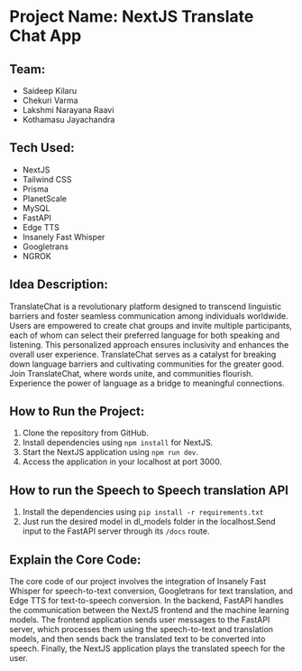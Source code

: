 # Project Name: NextJS Translate Chat App

## Team:
- Saideep Kilaru 
- Chekuri Varma
- Lakshmi Narayana Raavi
- Kothamasu Jayachandra

## Tech Used:
- NextJS
- Tailwind CSS
- Prisma
- PlanetScale
- MySQL
- FastAPI
- Edge TTS
- Insanely Fast Whisper
- Googletrans
- NGROK

## Idea Description:
TranslateChat is a revolutionary platform designed to transcend linguistic barriers and foster seamless communication among individuals worldwide. Users are empowered to create chat groups and invite multiple participants, each of whom can select their preferred language for both speaking and listening. This personalized approach ensures inclusivity and enhances the overall user experience. TranslateChat serves as a catalyst for breaking down language barriers and cultivating communities for the greater good. Join TranslateChat, where words unite, and communities flourish. Experience the power of language as a bridge to meaningful connections.

## How to Run the Project:
1. Clone the repository from GitHub.
2. Install dependencies using `npm install` for NextJS.
3. Start the NextJS application using `npm run dev`.
4. Access the application in your localhost at port 3000.

## How to run the Speech to Speech translation API
1. Install the dependencies using `pip install -r requirements.txt`
2. Just run the desired model in dl_models folder in the localhost.Send input to the FastAPI server through its `/docs` route.

## Explain the Core Code:
The core code of our project involves the integration of Insanely Fast Whisper for speech-to-text conversion, Googletrans for text translation, and Edge TTS for text-to-speech conversion. In the backend, FastAPI handles the communication between the NextJS frontend and the machine learning models. The frontend application sends user messages to the FastAPI server, which processes them using the speech-to-text and translation models, and then sends back the translated text to be converted into speech. Finally, the NextJS application plays the translated speech for the user.
